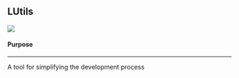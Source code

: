 ## LUtils
![](https://cdn.discordapp.com/attachments/164779286971154433/714275848223457350/unknown.png)

#### Purpose
------------
A tool for simplifying the development process
